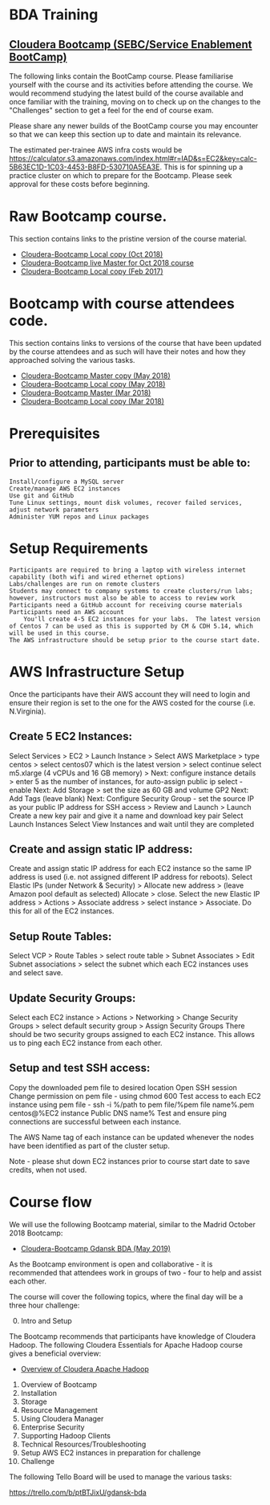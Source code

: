 # BDA Training
## [Cloudera Bootcamp (SEBC/Service Enablement BootCamp)](https://university.cloudera.com/instructor-led-training/cloudera-services-enablement-bootcamp)

The following links contain the BootCamp course. Please familiarise yourself with the course and its activities before attending the course. We would recommend studying the latest build of the course available and once familiar with the training, moving on to check up on the changes to the "Challenges" section to get a feel for the end of course exam.

Please share any newer builds of the BootCamp course you may encounter so that we can keep this section up to date and maintain its relevance.

The estimated per-trainee AWS infra costs would be https://calculator.s3.amazonaws.com/index.html#r=IAD&s=EC2&key=calc-5B63EC1D-1C03-4453-B8FD-530710A5EA3E. This is for spinning up a practice cluster on which to prepare for the Bootcamp. Please seek approval for these costs before beginning.

# Raw Bootcamp course.
This section contains links to the pristine version of the course material.

- [Cloudera-Bootcamp Local copy (Oct 2018)](/Cloudera-Bootcamp/SEBC-October2018)
- [Cloudera-Bootcamp live Master for Oct 2018 course](https://github.com/rsiwicki/SEBC)
- [Cloudera-Bootcamp Local copy (Feb 2017)](/Cloudera-Bootcamp/SEBC-February2017)

# Bootcamp with course attendees code.
This section contains links to versions of the course that have been updated by the course attendees and as such will have their notes and how they approached solving the various tasks.
- [Cloudera-Bootcamp Master copy (May 2018)](https://github.com/doddys/SEBC)
- [Cloudera-Bootcamp Local copy (May 2018)](/Cloudera-Bootcamp/SEBC-May2018)
- [Cloudera-Bootcamp Master (Mar 2018)](https://github.com/AleNegrini/SEBC)
- [Cloudera-Bootcamp Local copy (Mar 2018)](/Cloudera-Bootcamp/SEBC-March2018)

# Prerequisites
## Prior to attending, participants must be able to:

    Install/configure a MySQL server
    Create/manage AWS EC2 instances
    Use git and GitHub
    Tune Linux settings, mount disk volumes, recover failed services, adjust network parameters
    Administer YUM repos and Linux packages


# Setup Requirements
    Participants are required to bring a laptop with wireless internet capability (both wifi and wired ethernet options)
    Labs/challenges are run on remote clusters
    Students may connect to company systems to create clusters/run labs; however, instructors must also be able to access to review work
    Participants need a GitHub account for receiving course materials
    Participants need an AWS account
        You'll create 4-5 EC2 instances for your labs.  The latest version of Centos 7 can be used as this is supported by CM & CDH 5.14, which will be used in this course.
    The AWS infrastructure should be setup prior to the course start date.


# AWS Infrastructure Setup
Once the participants have their AWS account they will need to login and ensure their region is set to the one for the AWS costed for the course (i.e. N.Virginia).

## Create 5 EC2 Instances:

Select Services > EC2 > Launch Instance > Select AWS Marketplace > type centos > select centos07 which is the latest version > select continue
select m5.xlarge (4 vCPUs and 16 GB memory) > Next: configure instance details > enter 5 as the number of instances, for auto-assign public ip select - enable
Next: Add Storage > set the size as 60 GB and volume GP2
Next: Add Tags (leave blank)
Next: Configure Security Group - set the source IP as your public IP address for SSH access > Review and Launch > Launch
Create a new key pair and give it a name and download key pair
Select Launch Instances
Select View Instances and wait until they are completed

## Create and assign static IP address:

Create and assign static IP address for each EC2 instance so the same IP address is used (i.e. not assigned different IP address for reboots).
Select Elastic IPs (under Network & Security) > Allocate new address > (leave Amazon pool default as selected) Allocate > close.
Select the new Elastic IP address > Actions > Associate address > select instance > Associate.
Do this for all of the EC2 instances.

## Setup Route Tables:

Select VCP > Route Tables > select route table > Subnet Associates > Edit Subnet associations > select the subnet which each EC2 instances uses and select save.

## Update Security Groups:

Select each EC2 instance > Actions > Networking > Change Security Groups > select default security group > Assign Security Groups
There should be two security groups assigned to each EC2 instance.  This allows us to ping each EC2 instance from each other.

## Setup and test SSH access:

Copy the downloaded pem file to desired location
Open SSH session
Change permission on pem file - using chmod 600
Test access to each EC2 instance using pem file - ssh -i %/path to pem file/%pem file name%.pem centos@%EC2 instance Public DNS name%
Test and ensure ping connections are successful between each instance.

The AWS Name tag of each instance can be updated whenever the nodes have been identified as part of the cluster setup.


Note - please shut down EC2 instances prior to course start date to save credits, when not used.

# Course flow
We will use the following Bootcamp material, similar to the Madrid October 2018 Bootcamp:

- [Cloudera-Bootcamp Gdansk BDA (May 2019)](/Cloudera-Bootcamp/SEBC-May2019)

As the Bootcamp environment is open and collaborative - it is recommended that attendees work in groups of two - four to help and assist each other.

The course will cover the following topics, where the final day will be a three hour challenge:

0)  Intro and Setup

The Bootcamp recommends that participants have knowledge of Cloudera Hadoop.  The following Cloudera Essentials for Apache Hadoop course gives a beneficial overview:

- [Overview of Cloudera Apache Hadoop](https://ondemand.cloudera.com/courses/course-v1:Cloudera+ESS+0/about)

1)  Overview of Bootcamp
2)  Installation
3)  Storage
4)  Resource Management
5)  Using Cloudera Manager
6)  Enterprise Security
7)  Supporting Hadoop Clients
8)  Technical Resources/Troubleshooting
9)  Setup AWS EC2 instances in preparation for challenge
10)  Challenge

The following Tello Board will be used to manage the various tasks:

https://trello.com/b/ptBTJixU/gdansk-bda
